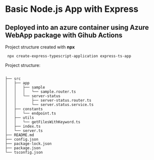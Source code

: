 # Basic Node.js App with Express
## Deployed into an azure container using Azure WebApp package with Gihub Actions

Project structure created with **npx**

``` npx create-express-typescript-application express-ts-app```

Project structure:
```

├── src
│   ├── app
│   │   ├── sample
│   │   │   └── sample.router.ts
│   │   └── server-status
│   │       ├── server-status.router.ts
│   │       └── server.status.service.ts
│   ├── constants
│   │   └── endpoint.ts
│   ├── utils
│   │   └── getFilesWithKeyword.ts
│   ├── index.ts
│   └── server.ts
├── README.md
├── config.json
├── package-lock.json
├── package.json
└── tsconfig.json

```
